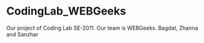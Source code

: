 # CodingLab_WEBGeeks
Our project of Coding Lab SE-2011. Our team is WEBGeeks. Bagdat, Zhanna and Sanzhar
